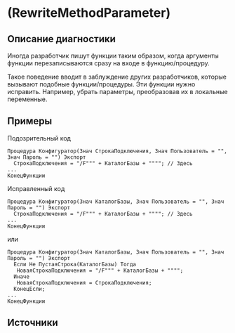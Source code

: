# <Diagnostic name> (RewriteMethodParameter)

<!-- Блоки выше заполняются автоматически, не трогать -->
## Описание диагностики
<!-- Описание диагностики заполняется вручную. Необходимо понятным языком описать смысл и схему работу -->
Иногда разработчик пишут функции таким образом, когда аргументы функции перезаписываются сразу на входе в функцию/процедуру. 

Такое поведение вводит в заблуждение других разработчиков, которые вызывают подобные функции/процедуры. 
Эти функции нужно исправить. Например, убрать параметры, преобразовав их в локальные переменные.

## Примеры
<!-- В данном разделе приводятся примеры, на которые диагностика срабатывает, а также можно привести пример, как можно исправить ситуацию -->
Подозрительный код
```bsl
Процедура Конфигуратор(Знач СтрокаПодключения, Знач Пользователь = "", Знач Пароль = "") Экспорт
  СтрокаПодключения = "/F""" + КаталогБазы + """"; // Здесь
...
КонецФункции
```

Исправленный код
```bsl
Процедура Конфигуратор(Знач КаталогБазы, Знач Пользователь = "", Знач Пароль = "") Экспорт
  СтрокаПодключения = "/F""" + КаталогБазы + """"; // Здесь
...
КонецФункции
```
или
```bsl
Процедура Конфигуратор(Знач КаталогБазы, Знач Пользователь = "", Знач Пароль = "") Экспорт
  Если Не ПустаяСтрока(КаталогБазы) Тогда
   НоваяСтрокаПодключения = "/F""" + КаталогБазы + """";
  Иначе
   НоваяСтрокаПодключения = СтрокаПодключения;
  КонецЕсли;
...
КонецФункции
```

## Источники
<!-- Необходимо указывать ссылки на все источники, из которых почерпнута информация для создания диагностики -->
<!-- Примеры источников

* [PVS-Studio V763. Parameter is always rewritten in function body before being used](https://pvs-studio.com/ru/docs/warnings/v6023)
